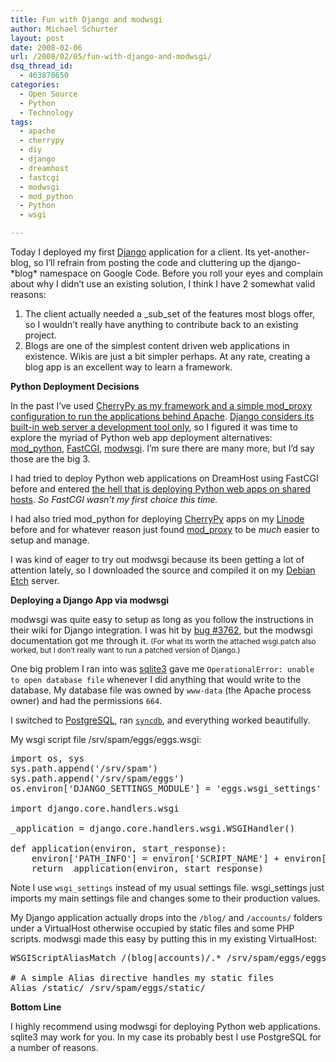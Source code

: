 ```yaml
---
title: Fun with Django and modwsgi
author: Michael Schurter
layout: post
date: 2008-02-06
url: /2008/02/05/fun-with-django-and-modwsgi/
dsq_thread_id:
  - 463870650
categories:
  - Open Source
  - Python
  - Technology
tags:
  - apache
  - cherrypy
  - diy
  - django
  - dreamhost
  - fastcgi
  - modwsgi
  - mod_python
  - Python
  - wsgi

---
```

Today I deployed my first [Django][1] application for a client. Its yet-another-blog, so I&#8217;ll refrain from posting the code and cluttering up the django-\*blog\* namespace on Google Code. Before you roll your eyes and complain about why I didn&#8217;t use an existing solution, I think I have 2 somewhat valid reasons:

  1. The client actually needed a _sub_set of the features most blogs offer, so I wouldn&#8217;t really have anything to contribute back to an existing project.
  2. Blogs are one of the simplest content driven web applications in existence. Wikis are just a bit simpler perhaps. At any rate, creating a blog app is an excellent way to learn a framework.

**Python Deployment Decisions**

In the past I&#8217;ve used [CherryPy as my framework and a simple mod_proxy configuration to run the applications behind Apache][2]. [Django considers its built-in web server a development tool only][3], so I figured it was time to explore the myriad of Python web app deployment alternatives: [mod_python][4], [FastCGI][5], [modwsgi][6]. I&#8217;m sure there are many more, but I&#8217;d say those are the big 3.

I had tried to deploy Python web applications on DreamHost using FastCGI before and entered [the hell that is deploying Python web apps on shared hosts][7]. _So FastCGI wasn&#8217;t my first choice this time._

I had also tried mod_python for deploying [CherryPy][8] apps on my [Linode][9] before and for whatever reason just found [mod_proxy][10] to be _much_ easier to setup and manage.

I was kind of eager to try out modwsgi because its been getting a lot of attention lately, so I downloaded the source and compiled it on my [Debian][11] [Etch][12] server.

**Deploying a Django App via modwsgi**

modwsgi was quite easy to setup as long as you follow the instructions in their wiki for Django integration. I was hit by [bug #3762][13], but the modwsgi documentation got me through it. <small>(For what its worth the attached wsgi.patch also worked, but I don&#8217;t really want to run a patched version of Django.)</small>

One big problem I ran into was [sqlite3][14] gave me `OperationalError: unable to open database file` whenever I did anything that would write to the database. My database file was owned by `www-data` (the Apache process owner) and had the permissions `664`.

I switched to [PostgreSQL][15], ran [`syncdb`][16], and everything worked beautifully.

My wsgi script file /srv/spam/eggs/eggs.wsgi:

<pre lang="python">import os, sys
sys.path.append('/srv/spam')
sys.path.append('/srv/spam/eggs')
os.environ['DJANGO_SETTINGS_MODULE'] = 'eggs.wsgi_settings'

import django.core.handlers.wsgi

_application = django.core.handlers.wsgi.WSGIHandler()

def application(environ, start_response):
    environ['PATH_INFO'] = environ['SCRIPT_NAME'] + environ['PATH_INFO']
    return _application(environ, start_response)
</pre>

Note I use `wsgi_settings` instead of my usual settings file. wsgi_settings just imports my main settings file and changes some to their production values.

My Django application actually drops into the `/blog/` and `/accounts/` folders under a VirtualHost otherwise occupied by static files and some PHP scripts. modwsgi made this easy by putting this in my existing VirtualHost:

<pre lang="apache">WSGIScriptAliasMatch /(blog|accounts)/.* /srv/spam/eggs/eggs.wsgi

# A simple Alias directive handles my static files
Alias /static/ /srv/spam/eggs/static/
</pre>

**Bottom Line**

I highly recommend using modwsgi for deploying Python web applications. sqlite3 may work for you. In my case its probably best I use PostgreSQL for a number of reasons.

 [1]: http://www.djangoproject.com/
 [2]: http://michael.susens-schurter.com/blog/2007/08/16/deploying-cherrypy-on-apache-2-using-mod_proxy/
 [3]: http://www.djangoproject.com/documentation/django-admin/#runserver-optional-port-number-or-ipaddr-port
 [4]: http://www.modpython.org
 [5]: http://www.fastcgi.com/
 [6]: http://www.modwsgi.org
 [7]: http://www.al3x.net/2008/01/shared-hosting-is-ghetto.html
 [8]: http://www.cherrypy.org/
 [9]: http://www.linode.com/
 [10]: http://httpd.apache.org/docs/2.2/mod/mod_proxy.html
 [11]: http://www.debian.org/
 [12]: http://www.debian.org/releases/etch/
 [13]: http://code.djangoproject.com/ticket/3762
 [14]: http://docs.python.org/lib/module-sqlite3.html
 [15]: http://www.postgresql.org/
 [16]: http://www.djangoproject.com/documentation/django-admin/#syncdb